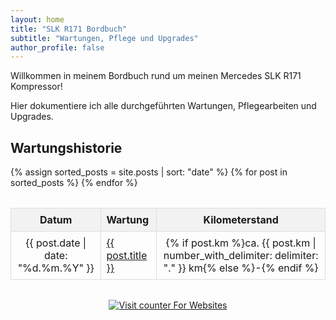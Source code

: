 ```yaml
---
layout: home
title: "SLK R171 Bordbuch"
subtitle: "Wartungen, Pflege und Upgrades"
author_profile: false
---
```


<style>
  table {
    width: 100%;
    border-collapse: collapse;
    margin-top: 2rem;
  }
  th, td {
    border: 1px solid #ddd;
    padding: 8px;
    text-align: center;
  }
  th {
    background-color: #f2f2f2;
  }
  tr:hover {
    background-color: #f9f9f9;
  }
  /* Wartung (zweite Spalte) linksbündig */
  td:nth-child(2), th:nth-child(2) {
    text-align: left;
  }
</style>


Willkommen in meinem Bordbuch rund um meinen Mercedes SLK R171 Kompressor!

Hier dokumentiere ich alle durchgeführten Wartungen, Pflegearbeiten und Upgrades.

## Wartungshistorie

<table>
  <thead>
    <tr>
      <th>Datum</th>
      <th>Wartung</th>
      <th>Kilometerstand</th>
    </tr>
  </thead>
  <tbody>
    {% assign sorted_posts = site.posts | sort: "date" %}
    {% for post in sorted_posts %}
    <tr>
      <td>{{ post.date | date: "%d.%m.%Y" }}</td>
      <td><a href="{{ site.baseurl }}{{ post.url }}">{{ post.title }}</a></td>
      <td>{% if post.km %}ca. {{ post.km | number_with_delimiter: delimiter: "." }} km{% else %}-{% endif %}</td>
    </tr>
    {% endfor %}
  </tbody>
</table>
<div style="text-align: center; margin-top: 2rem;">
<a href="https://www.hitwebcounter.com" target="_blank">
<img src="https://hitwebcounter.com/counter/counter.php?page=20513651&style=0007&nbdigits=5&type=page&initCount=0" title="Counter Widget" Alt="Visit counter For Websites"   border="0" /></a>         
</div>        

